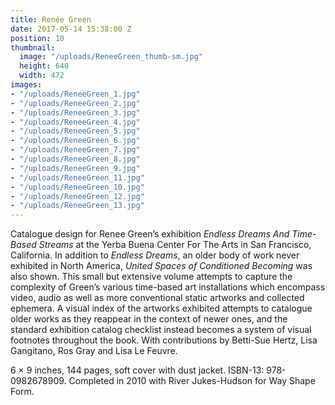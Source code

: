 ```yaml
---
title: Renée Green
date: 2017-05-14 15:38:00 Z
position: 10
thumbnail:
  image: "/uploads/ReneeGreen_thumb-sm.jpg"
  height: 640
  width: 472
images:
- "/uploads/ReneeGreen_1.jpg"
- "/uploads/ReneeGreen_2.jpg"
- "/uploads/ReneeGreen_3.jpg"
- "/uploads/ReneeGreen_4.jpg"
- "/uploads/ReneeGreen_5.jpg"
- "/uploads/ReneeGreen_6.jpg"
- "/uploads/ReneeGreen_7.jpg"
- "/uploads/ReneeGreen_8.jpg"
- "/uploads/ReneeGreen_9.jpg"
- "/uploads/ReneeGreen_11.jpg"
- "/uploads/ReneeGreen_10.jpg"
- "/uploads/ReneeGreen_12.jpg"
- "/uploads/ReneeGreen_13.jpg"
---
```


Catalogue design for Renee Green’s exhibition *Endless Dreams And Time-Based Streams* at the Yerba Buena Center For The Arts in San Francisco, California. In addition to *Endless Dreams*, an older body of work never exhibited in North America, *United Spaces of Conditioned Becoming* was also shown. This small but extensive volume attempts to capture the complexity of Green’s various time-based art installations which encompass video, audio as well as more conventional static artworks and collected ephemera. A visual index of the artworks exhibited attempts to catalogue older works as they reappear in the context of newer ones, and the standard exhibition catalog checklist instead becomes a system of visual footnotes throughout the book. With contributions by Betti-Sue Hertz, Lisa Gangitano, Ros Gray and Lisa Le Feuvre. 

6 × 9 inches, 144 pages, soft cover with dust jacket. ISBN-13: 978-0982678909. Completed in 2010 with River Jukes-Hudson for Way Shape Form. 